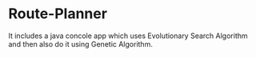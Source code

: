 # Route-Planner
It includes a java concole app which uses Evolutionary Search Algorithm and then also do it using Genetic Algorithm.


